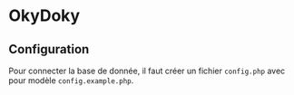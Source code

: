 # OkyDoky

## Configuration

Pour connecter la base de donnée, il faut créer un fichier `config.php` avec pour modèle `config.example.php`.

